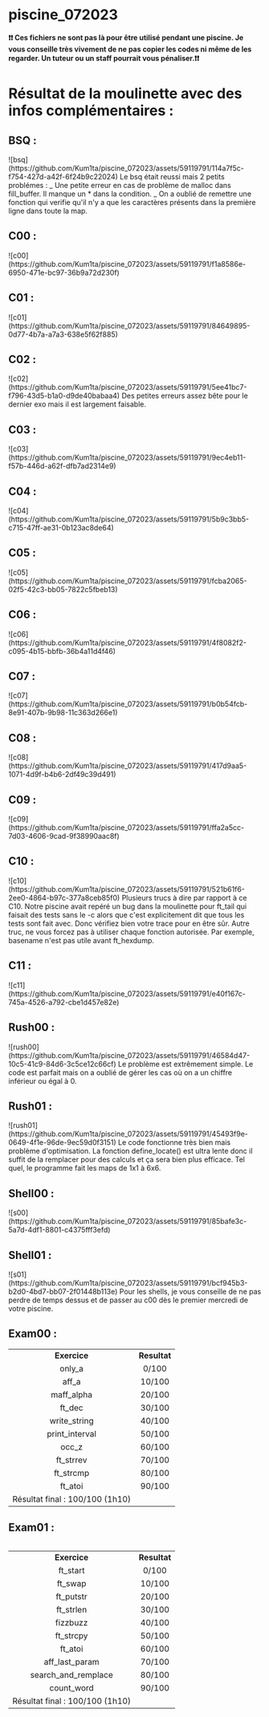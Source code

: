 # piscine_072023

<strong>❗❗ Ces fichiers ne sont pas là pour être utilisé pendant une piscine. Je vous conseille très vivement de ne pas copier les codes ni même de les regarder. Un tuteur ou un staff pourrait vous pénaliser.❗❗ </strong>

<h1>Résultat de la moulinette avec des infos complémentaires : </h1>

<h2>BSQ :</h2>
![bsq](https://github.com/Kum1ta/piscine_072023/assets/59119791/114a7f5c-f754-427d-a42f-6f24b9c22024)
Le bsq était reussi mais 2 petits problémes : 
_ Une petite erreur en cas de problème de malloc dans fill_buffer. Il manque un * dans la condition.
_ On a oublié de remettre une fonction qui verifie qu'il n'y a que les caractères présents dans la première ligne dans toute la map.

<h2>C00 :</h2>
![c00](https://github.com/Kum1ta/piscine_072023/assets/59119791/f1a8586e-6950-471e-bc97-36b9a72d230f)

<h2>C01 :</h2>
![c01](https://github.com/Kum1ta/piscine_072023/assets/59119791/84649895-0d77-4b7a-a7a3-638e5f62f885)

<h2>C02 :</h2>
![c02](https://github.com/Kum1ta/piscine_072023/assets/59119791/5ee41bc7-f796-43d5-b1a0-d9de40babaa4)
Des petites erreurs assez bête pour le dernier exo mais il est largement faisable.

<h2>C03 :</h2>
![c03](https://github.com/Kum1ta/piscine_072023/assets/59119791/9ec4eb11-f57b-446d-a62f-dfb7ad2314e9)

<h2>C04 :</h2>
![c04](https://github.com/Kum1ta/piscine_072023/assets/59119791/5b9c3bb5-c715-47ff-ae31-0b123ac8de64)

<h2>C05 :</h2>
![c05](https://github.com/Kum1ta/piscine_072023/assets/59119791/fcba2065-02f5-42c3-bb05-7822c5fbeb13)

<h2>C06 :</h2>
![c06](https://github.com/Kum1ta/piscine_072023/assets/59119791/4f8082f2-c095-4b15-bbfb-36b4a11d4f46)

<h2>C07 :</h2>
![c07](https://github.com/Kum1ta/piscine_072023/assets/59119791/b0b54fcb-8e91-407b-9b98-11c363d266e1)

<h2>C08 :</h2>
![c08](https://github.com/Kum1ta/piscine_072023/assets/59119791/417d9aa5-1071-4d9f-b4b6-2df49c39d491)

<h2>C09 :</h2>
![c09](https://github.com/Kum1ta/piscine_072023/assets/59119791/ffa2a5cc-7d03-4606-9cad-9f38990aac8f)

<h2>C10 :</h2>
![c10](https://github.com/Kum1ta/piscine_072023/assets/59119791/521b61f6-2ee0-4864-b97c-377a8ceb85f0)
Plusieurs trucs à dire par rapport à ce C10. Notre piscine avait repéré un bug dans la moulinette pour ft_tail qui faisait des tests sans le -c alors que c'est explicitement dit que tous les tests sont fait avec. Donc vérifiez bien votre trace pour en être sûr. Autre truc, ne vous forcez pas à utiliser chaque fonction autorisée. Par exemple, basename n'est pas utile avant ft_hexdump. 

<h2>C11 :</h2>
![c11](https://github.com/Kum1ta/piscine_072023/assets/59119791/e40f167c-745a-4526-a792-cbe1d457e82e)

<h2>Rush00 :</h2>
![rush00](https://github.com/Kum1ta/piscine_072023/assets/59119791/46584d47-10c5-41c9-84d6-3c5ce12c66cf)
Le problème est extrêmement simple. Le code est parfait mais on a oublié de gérer les cas où on a un chiffre inférieur ou égal à 0.

<h2>Rush01 :</h2>
![rush01](https://github.com/Kum1ta/piscine_072023/assets/59119791/45493f9e-0649-4f1e-96de-9ec59d0f3151)
Le code fonctionne très bien mais problème d'optimisation. La fonction define_locate() est ultra lente donc il suffit de la remplacer pour des calculs et ça sera bien plus efficace. Tel quel, le programme fait les maps de 1x1 à 6x6.

<h2>Shell00 :</h2>
![s00](https://github.com/Kum1ta/piscine_072023/assets/59119791/85bafe3c-5a7d-4df1-8801-c4375fff3efd)

<h2>Shell01 :</h2>
![s01](https://github.com/Kum1ta/piscine_072023/assets/59119791/bcf945b3-b2d0-4bd7-bb07-2f01448b113e)
Pour les shells, je vous conseille de ne pas perdre de temps dessus et de passer au c00 dès le premier mercredi de votre piscine.

<h2>Exam00 :</h2>
<table style="text-align:center;">
  <tr><td><strong>Exercice</strong></td><td><strong>Resultat</strong></td></tr>
  <tr><td>only_a</td><td>0/100</td></tr>
  <tr><td>aff_a</td><td>10/100</td></tr>
  <tr><td>maff_alpha</td><td>20/100</td></tr>
  <tr><td>ft_dec</td><td>30/100</td></tr>
  <tr><td>write_string</td><td>40/100</td></tr>
  <tr><td>print_interval</td><td>50/100</td></tr>
  <tr><td>occ_z</td><td>60/100</td></tr>
  <tr><td>ft_strrev</td><td>70/100</td></tr>
  <tr><td>ft_strcmp</td><td>80/100</td></tr>
  <tr><td>ft_atoi</td><td>90/100</td></tr>
  <tr><td>Résultat final : 100/100 (1h10)</td></tr>
<table>

<h2>Exam01 :</h2>
<table style="text-align:center;">
  <tr><td><strong>Exercice</strong></td><td><strong>Resultat</strong></td></tr>
  <tr><td>ft_start</td><td>0/100</td></tr>
  <tr><td>ft_swap</td><td>10/100</td></tr>
  <tr><td>ft_putstr</td><td>20/100</td></tr>
  <tr><td>ft_strlen</td><td>30/100</td></tr>
  <tr><td>fizzbuzz</td><td>40/100</td></tr>
  <tr><td>ft_strcpy</td><td>50/100</td></tr>
  <tr><td>ft_atoi</td><td>60/100</td></tr>
  <tr><td>aff_last_param</td><td>70/100</td></tr>
  <tr><td>search_and_remplace</td><td>80/100</td></tr>
  <tr><td>count_word</td><td>90/100</td></tr>
  <tr><td>Résultat final : 100/100 (1h10)</td></tr>
<table>


